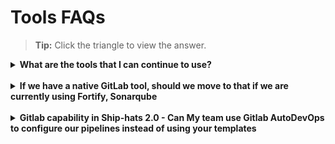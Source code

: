 # Tools FAQs

>**Tip:** Click the triangle to view the answer.

<details>
  <summary><b> What are the tools that I can continue to use? </b></summary><br>

Please refer to the Change Summary on the full list of tools available in SHIP-HATS 2.0 

</details>
<br>

<details>
  <summary><b> If we have a native GitLab tool, should we move to that if we are currently using Fortify, Sonarqube
 </b></summary><br>


</details>
<br>

<details>
  <summary><b> Gitlab capability in Ship-hats 2.0 -  Can My team use Gitlab AutoDevOps to configure our pipelines instead of using your templates
 </b></summary><br>


</details>
<br>